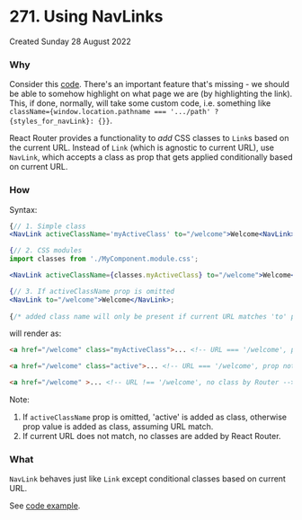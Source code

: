 # 271. Using NavLinks
Created Sunday 28 August 2022

### Why
Consider this [code](https://github.com/exemplar-codes/react-router-demo/commit/28ac9b51da8d683876eca2e41d0a6bd2ef826621). There's an important feature that's missing - we should be able to somehow highlight on what page we are (by highlighting the link). This, if done, normally, will take some custom code, i.e. something like `className={window.location.pathname === '.../path' ? {styles_for_navLink}: {}}`.

React Router provides a functionality to *add* CSS classes to `Link`s based on the current URL. Instead of `Link` (which is agnostic to current URL), use `NavLink`, which accepts a class as prop that gets applied conditionally based on current URL.

### How
Syntax:
```jsx
{// 1. Simple class
<NavLink activeClassName='myActiveClass' to="/welcome">Welcome<NavLink>

{// 2. CSS modules
import classes from './MyComponent.module.css';

<NavLink activeClassName={classes.myActiveClass} to="/welcome">Welcome<NavLink>;

{// 3. If activeClassName prop is omitted
<NavLink to="/welcome">Welcome</NavLink>;
 
{/* added class name will only be present if current URL matches 'to' prop value */}
```
will render as:
```html
<a href="/welcome" class="myActiveClass">... <!-- URL === '/welcome', prop used - string or CSS module - #1, #2 --> 

<a href="/welcome" class="active">... <!-- URL === '/welcome', prop not used, #3 -->

<a href="/welcome" >... <!-- URL !== '/welcome', no class by Router -->
```
Note:
1. If `activeClassName` prop is omitted, 'active' is added as class, otherwise prop value is added as class, assuming URL match.
2. If current URL does not match, no classes are added by React Router.


### What
`NavLink` behaves just like `Link` except conditional classes based on current URL.

See [code example](https://github.com/exemplar-codes/react-router-demo/commit/4cbb0b0fad4bab9c6451b254b15fd81ec953b490).